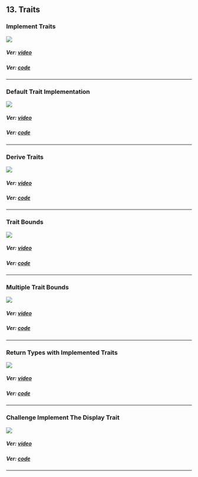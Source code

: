 ## 13. Traits

### Implement Traits

<p align="start">
<img  src="https://res.cloudinary.com/rustlatamgroup/image/upload/v1674092582/Rust%20Essential%20Training/13%20Traits/01_qeu0wx.png">
</p>

##### Ver: [video](https://discord.com/channels/1057309286654554173/1057319883265822730/1062181532401406023)

##### Ver: [code](https://github.com/RustLatamGroup/Curso-de-Rust/tree/main/src/13.%20Traits/implement_traits)

<hr>

### Default Trait Implementation

<p align="start">
<img  src="https://res.cloudinary.com/rustlatamgroup/image/upload/v1674092582/Rust%20Essential%20Training/13%20Traits/02_kavi2u.png">
</p>

##### Ver: [video](https://discord.com/channels/1057309286654554173/1057319883265822730/1062181628362903594)

##### Ver: [code](https://github.com/RustLatamGroup/Curso-de-Rust/tree/main/src/13.%20Traits/default_trait_implementation)

<hr>

### Derive Traits

<p align="start">
<img  src="https://res.cloudinary.com/rustlatamgroup/image/upload/v1674092582/Rust%20Essential%20Training/13%20Traits/03_ndct5q.png">
</p>

##### Ver: [video](https://discord.com/channels/1057309286654554173/1057319883265822730/1062182310805524650)

##### Ver: [code](https://github.com/RustLatamGroup/Curso-de-Rust/tree/main/src/13.%20Traits/derive_traits)

<hr>

### Trait Bounds

<p align="start">
<img  src="https://res.cloudinary.com/rustlatamgroup/image/upload/v1674092582/Rust%20Essential%20Training/13%20Traits/04_pl8uiq.png">
</p>

##### Ver: [video](https://discord.com/channels/1057309286654554173/1057319883265822730/1062184033238384660)

##### Ver: [code](https://github.com/RustLatamGroup/Curso-de-Rust/tree/main/src/13.%20Traits/trait_bounds)

<hr>

### Multiple Trait Bounds

<p align="start">
<img  src="https://res.cloudinary.com/rustlatamgroup/image/upload/v1674092582/Rust%20Essential%20Training/13%20Traits/05_fqqqlf.png">
</p>

##### Ver: [video](https://discord.com/channels/1057309286654554173/1057319883265822730/1062186398632923246)

##### Ver: [code](https://github.com/RustLatamGroup/Curso-de-Rust/tree/main/src/13.%20Traits/multiple_trait_bounds)

<hr>

### Return Types with Implemented Traits

<p align="start">
<img  src="https://res.cloudinary.com/rustlatamgroup/image/upload/v1674092582/Rust%20Essential%20Training/13%20Traits/06_yaf9ua.png">
</p>

##### Ver: [video](https://discord.com/channels/1057309286654554173/1057319883265822730/1062188387899019265)

##### Ver: [code](https://github.com/RustLatamGroup/Curso-de-Rust/tree/main/src/13.%20Traits/return_types_with_implemented_traits)

<hr>

### Challenge Implement The Display Trait

<p align="start">
<img  src="https://res.cloudinary.com/rustlatamgroup/image/upload/v1674092583/Rust%20Essential%20Training/13%20Traits/07_wxxgpf.png">
</p>

##### Ver: [video](https://discord.com/channels/1057309286654554173/1057319883265822730/1062197293043949618)

##### Ver: [code](https://github.com/RustLatamGroup/Curso-de-Rust/tree/main/src/13.%20Traits/challenge_implement_the_display_trait)

<hr>
